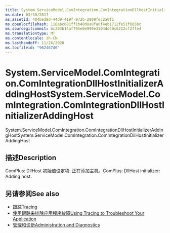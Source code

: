 ```yaml
---
title: System.ServiceModel.ComIntegration.ComIntegrationDllHostInitializerAddingHost
ms.date: 03/30/2017
ms.assetid: 404bed8d-44d9-419f-972b-2809fec2a0f1
ms.openlocfilehash: 116abc681ff1b48d8a8fa0f4eb1712fe51f005bc
ms.sourcegitcommit: bc293b14af795e0e999e3304dd40c0222cf2ffe4
ms.translationtype: MT
ms.contentlocale: zh-CN
ms.lasthandoff: 11/26/2020
ms.locfileid: "96246740"
---
```

# <a name="systemservicemodelcomintegrationcomintegrationdllhostinitializeraddinghost"></a><span data-ttu-id="586db-102">System.ServiceModel.ComIntegration.ComIntegrationDllHostInitializerAddingHost</span><span class="sxs-lookup"><span data-stu-id="586db-102">System.ServiceModel.ComIntegration.ComIntegrationDllHostInitializerAddingHost</span></span>

<span data-ttu-id="586db-103">System.ServiceModel.ComIntegration.ComIntegrationDllHostInitializerAddingHost</span><span class="sxs-lookup"><span data-stu-id="586db-103">System.ServiceModel.ComIntegration.ComIntegrationDllHostInitializerAddingHost</span></span>  
  
## <a name="description"></a><span data-ttu-id="586db-104">描述</span><span class="sxs-lookup"><span data-stu-id="586db-104">Description</span></span>  

 <span data-ttu-id="586db-105">ComPlus: DllHost 初始值设定项: 正在添加主机。</span><span class="sxs-lookup"><span data-stu-id="586db-105">ComPlus: DllHost initializer: Adding host.</span></span>  
  
## <a name="see-also"></a><span data-ttu-id="586db-106">另请参阅</span><span class="sxs-lookup"><span data-stu-id="586db-106">See also</span></span>

- [<span data-ttu-id="586db-107">跟踪</span><span class="sxs-lookup"><span data-stu-id="586db-107">Tracing</span></span>](index.md)
- [<span data-ttu-id="586db-108">使用跟踪来排除应用程序故障</span><span class="sxs-lookup"><span data-stu-id="586db-108">Using Tracing to Troubleshoot Your Application</span></span>](using-tracing-to-troubleshoot-your-application.md)
- [<span data-ttu-id="586db-109">管理和诊断</span><span class="sxs-lookup"><span data-stu-id="586db-109">Administration and Diagnostics</span></span>](../index.md)
